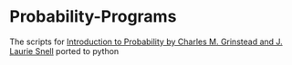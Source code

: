 # Probability-Programs
The scripts for [Introduction to Probability by Charles M. Grinstead and J. Laurie Snell](http://www.dartmouth.edu/~chance/teaching_aids/books_articles/probability_book/book.html) ported to python
